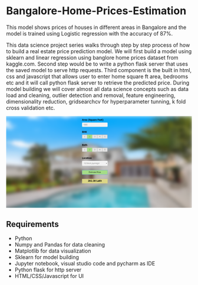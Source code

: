 # Bangalore-Home-Prices-Estimation
This model shows prices of houses in different areas in Bangalore and the model is trained using Logistic regression with the accuracy of 87%.

This data science project series walks through step by step process of how to build a real estate price prediction model. We will first build a model using sklearn and linear regression using banglore home prices dataset from kaggle.com. Second step would be to write a python flask server that uses the saved model to serve http requests. Third component is the  built in html, css and javascript that allows user to enter home square ft area, bedrooms etc and it will call python flask server to retrieve the predicted price. During model building we will cover almost all data science concepts such as data load and cleaning, outlier detection and removal, feature engineering, dimensionality reduction, gridsearchcv for hyperparameter tunning, k fold cross validation etc.

<img src='artifacts/BHP_website.png'>

## Requirements
* Python
* Numpy and Pandas for data cleaning
* Matplotlib for data visualization
* Sklearn for model building
* Jupyter notebook, visual studio code and pycharm as IDE
* Python flask for http server
* HTML/CSS/Javascript for UI
